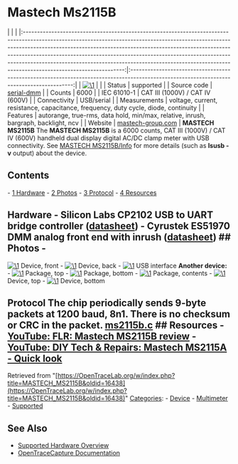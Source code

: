 # Mastech Ms2115B

| | | |:-----------------------------------------------------------------------------------------------------------------------------------------------------------------------------------------------------------------------------------------------------------------------------------------------------------------------------------------------------------------------------------------------------------------------------------------:|:----------------------------------------------------------------------------------------------------------------------------------------:| | [![\1](../../assets/hardware/general/\2)](./File:Mastech_ms2115b_mugshot.png.html) | | | Status | supported | | Source code | [serial-dmm](http://github.com/OpenTraceLab/?p=OpenTraceCapture.git;a=tree;f=src/hardware/serial-dmm) | | Counts | 6000 | | IEC 61010-1 | CAT III (1000V) / CAT IV (600V) | | Connectivity | USB/serial | | Measurements | voltage, current, resistance, capacitance, frequency, duty cycle, diode, continuity | | Features | autorange, true-rms, data hold, min/max, relative, inrush, bargraph, backlight, ncv | | Website | [mastech-group.com](http://www.mastech-group.com/products.php?cate=97) | **MASTECH MS2115B** The **MASTECH MS2115B** is a 6000 counts, CAT III (1000V) / CAT IV (600V) handheld dual display digital AC/DC clamp meter with USB connectivity. See [MASTECH MS2115B/Info](MASTECH_MS2115B/Info.html "MASTECH MS2115B/Info") for more details (such as **lsusb -v** output) about the device. 
## Contents 
\- [1 Hardware](MASTECH_MS2115B.html#Hardware) \- [2 Photos](MASTECH_MS2115B.html#Photos) \- [3 Protocol](MASTECH_MS2115B.html#Protocol) \- [4 Resources](MASTECH_MS2115B.html#Resources) 
## Hardware \- Silicon Labs CP2102 USB to UART bridge controller ([datasheet](https://www.silabs.com/documents/public/data-sheets/CP2102-9.pdf)) \- Cyrustek ES51970 DMM analog front end with inrush ([datasheet](http://www.cyrustek.com.tw/spec/ES51970.pdf)) ## Photos \- 
[![\1](../../assets/hardware/general/\2)](./File:Ms2115b_front.jpg.html)
Device, front
\- 
[![\1](../../assets/hardware/general/\2)](./File:Ms2115b_back.jpg.html)
Device, back
\- 
[![\1](../../assets/hardware/general/\2)](./File:Ms2115b_usb_port.jpg.html)
USB interface
**Another device:** \- 
[![\1](../../assets/hardware/general/\2)](./File:Mastech_ms2115b_package_top.jpg.html)
Package, top
\- 
[![\1](../../assets/hardware/general/\2)](./File:Mastech_ms2115b_package_bottom.jpg.html)
Package, bottom
\- 
[![\1](../../assets/hardware/general/\2)](./File:Mastech_ms2115b_package_contents.jpg.html)
Package, contents
\- 
[![\1](../../assets/hardware/general/\2)](./File:Mastech_ms2115b_device_top.jpg.html)
Device, top
\- 
[![\1](../../assets/hardware/general/\2)](./File:Mastech_ms2115b_device_bottom.jpg.html)
Device, bottom
## Protocol The chip periodically sends 9-byte packets at 1200 baud, 8n1. There is no checksum or CRC in the packet. [ms2115b.c](https://github.com/miek/OpenTraceCapture/blob/master/src/dmm/ms2115b.c) ## Resources \- [YouTube: FLR: Mastech MS2115B review](https://www.youtube.com/watch?v=0wLex6KQO04) \- [YouTube: DIY Tech & Repairs: Mastech MS2115A - Quick look](https://www.youtube.com/watch?v=g3WnYct1h8Q)
Retrieved from "[https://OpenTraceLab.org/w/index.php?title=MASTECH_MS2115B&oldid=16438](https://OpenTraceLab.org/w/index.php?title=MASTECH_MS2115B&oldid=16438)" 
[Categories](specialcategories-specialcategories.md): \- [Device](./Category:Device.html "Category:Device") \- [Multimeter](./Category:Multimeter.html "Category:Multimeter") \- [Supported](./Category:Supported.html "Category:Supported")

## See Also
- [Supported Hardware Overview](../supported-hardware.md)
- [OpenTraceCapture Documentation](../../opentracecapture/overview.md)

